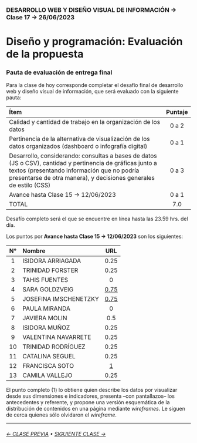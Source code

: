 ### DESARROLLO WEB Y DISEÑO VISUAL DE INFORMACIÓN → Clase 17 → 26/06/2023

# Diseño y programación: Evaluación de la propuesta

### Pauta de evaluación de entrega final 

Para la clase de hoy corresponde completar el desafío final de desarrollo web y diseño visual de información, que será evaluado con la siguiente pauta:

| Ítem  | Puntaje |
|:-------|:-------:|
| Calidad y cantidad de trabajo en la organización de los datos | 0 a 2 |
| Pertinencia de la alternativa de visualización de los datos organizados (dashboard o infografía digital) | 0 a 1 |
| Desarrollo, considerando: consultas a bases de datos (JS o CSV), cantidad y pertinencia de gráficas junto a textos (presentando información que no podría presentarse de otra manera), y decisiones generales de estilo (CSS) | 0 a 3 | 
| Avance hasta Clase 15 → 12/06/2023 | 0 a 1 | 
| TOTAL | 7.0 |

Desafío completo será el que se encuentre en línea hasta las 23.59 hrs. del día. 

Los puntos por **Avance hasta Clase 15 → 12/06/2023** son los siguientes:

| N° | Nombre | URL | 
|:---------:|:--------------|:--------------:|
| 1 | ISIDORA ARRIAGADA | 0.25 |
| 2 | TRINIDAD FORSTER | 0.25 |
| 3 | TAHIS FUENTES | 0 |
| 4 | SARA GOLDZVEIG | [0.75](https://github.com/saragoldzveig/dno-final) |
| 5 | JOSEFINA IMSCHENETZKY | [0.75](https://github.com/jimschenetzky/DNOWEB_PROYECTO) |
| 6 | PAULA MIRANDA | 0 |
| 7 | JAVIERA MOLIN | 0.5 |
| 8 | ISIDORA MUÑOZ | 0.25 |
| 9 | VALENTINA NAVARRETE | 0.25 |
| 10 | TRINIDAD RODRÍGUEZ | 0.25 |
| 11 | CATALINA SEGUEL | 0.25 |
| 12 | FRANCISCA SOTO | [1](https://github.com/fsoti/Clases-finales) |
| 13 | CAMILA VALLEJO | 0.25 |

El punto completo (1) lo obtiene quien describe los datos por visualizar desde sus dimensiones e indicadores, presenta –con pantallazos– los antecedentes y referente, y propone una versión esquemática de la distribución de contenidos en una página mediante *wireframes*. Le siguen de cerca quienes sólo olvidaron el *wireframe*.

- - - - - - - 

###### [← CLASE PREVIA](https://github.com/profesorfaco/dno097-2024/tree/main/clase-16) &bull; [SIGUIENTE CLASE →](https://github.com/profesorfaco/dno097-2024/tree/main/clase-18)
